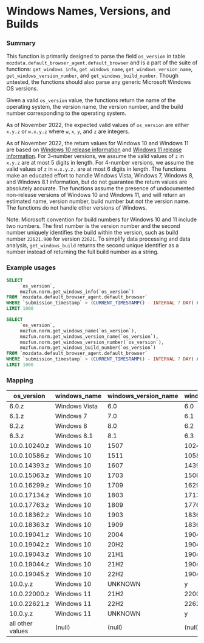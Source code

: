 # Windows Names, Versions, and Builds

### Summary
This function is primarily designed to parse the field `os_version` in table `mozdata.default_browser_agent.default_browser` and is a part of the suite of functions: `get_windows_info`, `get_windows_name`, `get_windows_version_name`, `get_windows_version_number`, and `get_windows_build_number`. Though untested, the functions should also parse any generic Microsoft Windows OS versions.

Given a valid `os_version` value, the functions return the name of the operating system, the version name, the version number, and the build number corresponding to the operating system.

As of November 2022, the expected valid values of `os_version` are either `x.y.z` or `w.x.y.z` where `w`, `x`, `y`, and `z` are integers.

As of November 2022, the return values for Windows 10 and Windows 11 are based on [Windows 10 release information](https://learn.microsoft.com/en-us/windows/release-health/release-information) and [Windows 11 release information](https://learn.microsoft.com/en-us/windows/release-health/windows11-release-information). For 3-number versions, we assume the valid values of `z` in `x.y.z` are at most 5 digits in length. For 4-number versions, we assume the valid values of `z` in `w.x.y.z.` are at most 6 digits in length. The functions make an educated effort to handle Windows Vista, Windows 7, Windows 8, and Windows 8.1 information, but do not guarantee the return values are absolutely accurate. The functions assume the presence of undocumented non-release versions of Windows 10 and Windows 11, and will return an estimated name, version number, build number but not the version name. The functions do not handle other versions of Windows.

Note: Microsoft convention for build numbers for Windows 10 and 11 include two numbers. The first number is the version number and the second number uniquely identifies the build within the version, such as build number `22621.900` for version `22621`. To simplify data processing and data analysis, `get_windows_build` returns the second unique identifier as a number instead of returning the full build number as a string.

### Example usages

```sql
SELECT
	 `os_version`,
	 mozfun.norm.get_windows_info(`os_version`)
FROM `mozdata.default_browser_agent.default_browser`
WHERE `submission_timestamp` > (CURRENT_TIMESTAMP() - INTERVAL 7 DAY) AND LEFT(document_id, 2) = '00'
LIMIT 1000
```

```sql
SELECT
	 `os_version`,
	 mozfun.norm.get_windows_name(`os_version`),
	 mozfun.norm.get_windows_version_name(`os_version`),
	 mozfun.norm.get_windows_version_number(`os_version`),
	 mozfun.norm.get_windows_build_number(`os_version`)
FROM `mozdata.default_browser_agent.default_browser`
WHERE `submission_timestamp` > (CURRENT_TIMESTAMP() - INTERVAL 7 DAY) AND LEFT(document_id, 2) = '00'
LIMIT 1000
```

### Mapping
os_version       | windows_name  | windows_version_name | windows_version_number | windows_build_number
---------------- | ------------- | -------------------- | ---------------------- | --------------------
6.0.z            | Windows Vista | 6.0                  | 6.0                    | z
6.1.z            | Windows 7     | 7.0                  | 6.1                    | z
6.2.z            | Windows 8     | 8.0                  | 6.2                    | z
6.3.z            | Windows 8.1   | 8.1                  | 6.3                    | z
10.0.10240.z     | Windows 10    | 1507                 | 10240                  | z
10.0.10586.z     | Windows 10    | 1511                 | 10586                  | z
10.0.14393.z     | Windows 10    | 1607                 | 14393                  | z
10.0.15063.z     | Windows 10    | 1703                 | 15063                  | z
10.0.16299.z     | Windows 10    | 1709                 | 16299                  | z
10.0.17134.z     | Windows 10    | 1803                 | 17134                  | z
10.0.17763.z     | Windows 10    | 1809                 | 17763                  | z
10.0.18362.z     | Windows 10    | 1903                 | 18362                  | z
10.0.18363.z     | Windows 10    | 1909                 | 18363                  | z
10.0.19041.z     | Windows 10    | 2004                 | 19041                  | z
10.0.19042.z     | Windows 10    | 20H2                 | 19042                  | z
10.0.19043.z     | Windows 10    | 21H1                 | 19043                  | z
10.0.19044.z     | Windows 10    | 21H2                 | 19044                  | z
10.0.19045.z     | Windows 10    | 22H2                 | 19045                  | z
10.0.y.z         | Windows 10    | UNKNOWN              | y                      | z
10.0.22000.z     | Windows 11    | 21H2                 | 22000                  | z
10.0.22621.z     | Windows 11    | 22H2                 | 22621                  | z
10.0.y.z         | Windows 11    | UNKNOWN              | y                      | z
all other values | (null)        | (null)               | (null)                 | (null)
